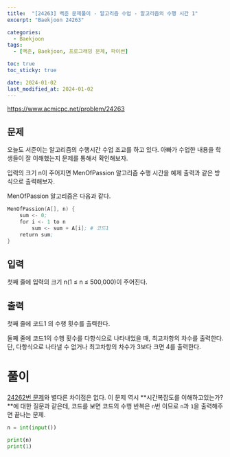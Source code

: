 ```yaml
---
title:  "[24263] 백준 문제풀이 - 알고리즘 수업 - 알고리즘의 수행 시간 1"
excerpt: "Baekjoon 24263"

categories:
  - Baekjoon
tags:
  - [백준, Baekjoon, 프로그래밍 문제, 파이썬]

toc: true
toc_sticky: true

date: 2024-01-02
last_modified_at: 2024-01-02
---
```


https://www.acmicpc.net/problem/24263

## 문제
오늘도 서준이는 알고리즘의 수행시간 수업 조교를 하고 있다. 아빠가 수업한 내용을 학생들이 잘 이해했는지 문제를 통해서 확인해보자.

입력의 크기 n이 주어지면 MenOfPassion 알고리즘 수행 시간을 예제 출력과 같은 방식으로 출력해보자.

MenOfPassion 알고리즘은 다음과 같다.

```s
MenOfPassion(A[], n) {
    sum <- 0;
    for i <- 1 to n
        sum <- sum + A[i]; # 코드1
    return sum;
}
```

## 입력
첫째 줄에 입력의 크기 n(1 ≤ n ≤ 500,000)이 주어진다.

## 출력
첫째 줄에 코드1 의 수행 횟수를 출력한다.

둘째 줄에 코드1의 수행 횟수를 다항식으로 나타내었을 때, 최고차항의 차수를 출력한다. 단, 다항식으로 나타낼 수 없거나 최고차항의 차수가 3보다 크면 4를 출력한다.

# 풀이
[24262번 문제](https://98tech-savvy.github.io/baekjoon/Baekjoon-24262/)와 별다른 차이점은 없다. 이 문제 역시 **시간복잡도를 이해하고있는가?**에 대한 질문과 같은데, 코드를 보면 코드의 수행 반복은 `n`번 이므로 `n`과 `1`을 출력해주면 끝나는 문제.

```py
n = int(input())

print(n)
print(1)
```
